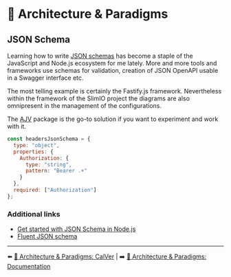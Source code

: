 # 🌇 Architecture & Paradigms

## JSON Schema

Learning how to write [JSON schemas](https://json-schema.org/) has become a staple of the JavaScript and Node.js ecosystem for me lately. More and more tools and frameworks use schemas for validation, creation of JSON OpenAPI usable in a Swagger interface etc.

The most telling example is certainly the Fastify.js framework. Nevertheless within the framework of the SlimIO project the diagrams are also omnipresent in the management of the configurations.

The [AJV](https://ajv.js.org/) package is the go-to solution if you want to experiment and work with it.

```js
const headersJsonSchema = {
  type: "object",
  properties: {
    Authorization: {
      type: "string",
      pattern: "Bearer .+"
    }
  },
  required: ["Authorization"]
};
```

### Additional links

- [Get started with JSON Schema in Node.js](https://json-schema.org/blog/posts/get-started-with-json-schema-in-node-js)
- [Fluent JSON schema](https://github.com/fastify/fluent-json-schema)

---

⬅️ [🌇 Architecture & Paradigms: CalVer](./2-calver.md) |
➡️ [🌇 Architecture & Paradigms: Documentation](./4-documentation.md)